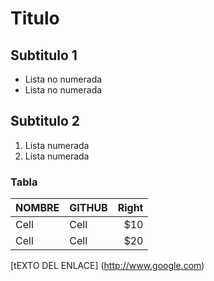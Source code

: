 # Titulo #

## Subtitulo 1 ##

- Lista no numerada
- Lista no numerada

## Subtitulo 2 ##

1. Lista numerada
2. Lista numerada

### Tabla ###

| NOMBRE | GITHUB | Right  |
| ------ | ------ | -----: |
|  Cell  |  Cell  |   $10  |
|  Cell  |  Cell  |   $20  |

[tEXTO DEL ENLACE] (http://www.google.com)
